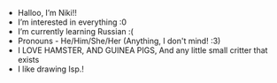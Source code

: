 - Halloo, I’m Niki!! 
-  I’m interested in everything :0
-  I’m currently learning Russian \:(
-  Pronouns - He/Him/She/Her (Anything, I don't mind! :3) 
- I LOVE HAMSTER, AND GUINEA PIGS, And any little small critter that exists
- I like drawing Isp.! 
<!---
ArmmyOfTwo/ArmmyOfTwo is a ✨ special ✨ repository because its `README.md` (this file) appears on your GitHub profile.
You can click the Preview link to take a look at your changes.
--->
